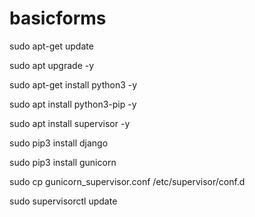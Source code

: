 # basicforms
sudo apt-get update

sudo apt upgrade -y

sudo apt-get install python3 -y

sudo apt install python3-pip -y

sudo apt install supervisor -y

sudo pip3 install django

sudo pip3 install gunicorn

sudo cp gunicorn_supervisor.conf /etc/supervisor/conf.d

sudo supervisorctl update
